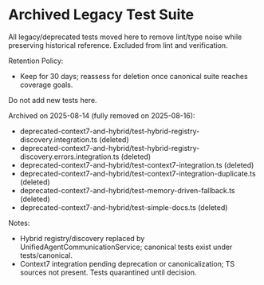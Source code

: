 # Archived Legacy Test Suite

All legacy/deprecated tests moved here to remove lint/type noise while preserving historical reference.
Excluded from lint and verification.

Retention Policy:
- Keep for 30 days; reassess for deletion once canonical suite reaches coverage goals.

Do not add new tests here.

Archived on 2025-08-14 (fully removed on 2025-08-16):
- deprecated-context7-and-hybrid/test-hybrid-registry-discovery.integration.ts (deleted)
- deprecated-context7-and-hybrid/test-hybrid-registry-discovery.errors.integration.ts (deleted)
- deprecated-context7-and-hybrid/test-context7-integration.ts (deleted)
- deprecated-context7-and-hybrid/test-context7-integration-duplicate.ts (deleted)
- deprecated-context7-and-hybrid/test-memory-driven-fallback.ts (deleted)
- deprecated-context7-and-hybrid/test-simple-docs.ts (deleted)

Notes:
- Hybrid registry/discovery replaced by UnifiedAgentCommunicationService; canonical tests exist under tests/canonical.
- Context7 integration pending deprecation or canonicalization; TS sources not present. Tests quarantined until decision.

